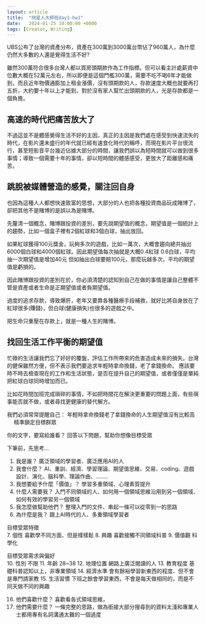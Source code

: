 ```yaml
---
layout: article
title:  "冏星人大師班day1-hw1"
date:   2024-01-25 10:00:00 +0800
tags: [Creator, Writing]
---
```


UBS公布了台灣的資產分布，資產在300萬到3000萬台幣佔了960萬人，為什麼仍然大多數的人還是覺得生活不好?

雖然300萬符合很多台灣人都以買房頭期款作為工作指標。但可以看主計處薪資中位數大概在52萬元左右，所以即便是這個門檻300萬，需要不吃不喝6年才能做到，而且近年物價通膨加上租金漲價，沒有頭期款的人，存款速度大概也就要再打五折，大約要十年以上才能到，對於沒有家人幫忙出頭期款的人，光是存款都是一個負擔。

## 高速的時代把痛苦放大了

不過這並不是體感覺得生活不好的主因，真正的主因是我們處在感受到快速流失的時代，在影片還未盛行的年代就已經有速食化時代的稱呼，而現在影片平台很流行，甚至短影音平台幾近佔據大部分的時間，讓我們誤以為短時間就可以做到很多事情；導致一個需要十年的事情，卻以短時間的體感感受，更放大了距離感和痛苦。

## 跳脫被媒體營造的感覺，關注回自身

也因為這種人人都想快速致富的思想，大部分的人也把各種投資商品玩成賭博了，卻把其他不是賭博的是誤以為是賭博。

先釐清一個概念，賭博跟投資的差別，要先說期望值的概念，期望值是一個統計上的趨勢，比如一個盒子裡有2個紅球和3個白球，抽出放回。

如果紅球獲得100元獎金，玩夠多次的遊戲，比如一萬次，大概會趨向總共抽出6000個白球和4000個紅球。因此期望值每次抽就是大概0.4紅球 0.6白球，平均抽一次期望值是增加40元
但如抽出白球要賠100元，那麼玩越多次，平均的期望值是虧損的。

因此賭博跟投資的差別在於，你必須清楚的認知到自己在做的事情是讓自己整體不管是資產或者生命是正期望值或者負期望值。

過度的追求存款，導致爆肝，老年又要靠各種醫療手段補救，就好比將自身放在了紅球很多(賺錢)，但白球(健康損失)也很多的遊戲之中。

把生命只重壓在存款上，就是一種人生的賭博。

## 找回生活工作平衡的期望值

忙碌的生活讓我們忘了好好的覆盤，評估工作所帶來的危害造成未來的損失。台灣的健保雖然方便，但不表示我們要追求年輕時拿命換錢，老了拿錢換命。
應該要時不時去檢查現在的工作和生活狀態，是否在提升自己的期望值，或者僅僅是單純把紅球白球同時增加而已。

比如花時間加班完成瑣碎的事情，不如把時間花在解決更重要的問題上面，有些瑣事能否就不做，或者尋找更健康的替代解方。

我們必須常常提醒自己：
年輕時拿命換錢老了拿錢換命的人生期望值沒有比較高
 
精準鎖定目標群眾

	
你的文字，要寫給誰看？
回答以下問題，幫助你想像目標受眾
	
	
下筆前，先思考...	
1. 我是誰？	廣泛領域的學習者、廣泛應用AI的人
2. 我會什麼？	AI、重訓、經濟、學習理論、期望值思維、交易、coding、遊戲設計、演化、腦科學、理論作曲、........
3. 我想要給予什麼「價值」？	學習多重領域、心理素質提升
4. 什麼人需要我？	入門不同領域的人、如何用一個領域思維沿用到另一個領域、如何有效的學習另一個領域
5. 我怎麼做幫助他們？	整理入門的文件、串起一條可以從零到一的思路
6. 為什麼是我？	跟上AI時代的人、多重領域學習者
	
目標受眾特徵	
7. 個性	喜歡學不同方面、但是樣樣鬆
8. 興趣	喜歡接觸不同領域科普
9. 價值觀	科學化
	
目標受眾需求與偏好	
10. 性別	不限
11. 年齡	28~38
12. 地理位置	網路上廣泛閱讀的人
13. 教育程度	基礎科普認知以上，非專業領域
14. 經濟水準	會有餘裕學習新東西的程度、但不會是專門請家教
15. 生活習慣	下班之餘會學習東西，不會是每天做相同的，而是不同天做不同的興趣
	
16. 他們喜歡什麼？	喜歡看各式領域思維，
17. 他們需要什麼？	一條完整的思路，做為銜接大部分搜尋到的資料太淺和專業人士都用專有名詞溝通太難的一個過度

